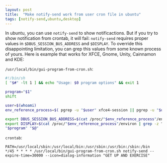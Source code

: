 ```yaml
---
layout: post
title:  "Make notify-send work from user cron file in ubuntu"
tags: [notify-send,ubuntu,desktop]
---
```

  In ubuntu, you can use `notify-send` to show notificactions. But if you try to show notification from crontab, it will fail: `notify-send` requires proper values in `$DBUS_SESSION_BUS_ADDRESS` and `$DISPLAY`. To override this disappointing limitation, you can grep this values from some known process of yours. Here is example that works for XFCE, Gnome, Unity, Cainnamon and KDE:

`/usr/local/bin/gui-program-from-cron.sh`:

```bash
#!/bin/sh
[ "$#" -lt 1 ] && echo "Usage: $0 program options" && exit 1

program="$1"
shift

user=$(whoami)
env_reference_process=$( pgrep -u "$user" xfce4-session || pgrep -u "$user" ciannamon-session || pgrep -u "$user" gnome-session || pgrep -u "$user" gnome-shell || pgrep -u "$user" kdeinit )

export DBUS_SESSION_BUS_ADDRESS=$(cat /proc/"$env_reference_process"/environ | grep -z ^DBUS_SESSION_BUS_ADDRESS= | sed 's/DBUS_SESSION_BUS_ADDRESS=//')
export DISPLAY=$(cat /proc/"$env_reference_process"/environ | grep -z ^DISPLAY= | sed 's/DISPLAY=//')
"$program" "$@"
```

`crontab`:

```config
PATH=/usr/local/sbin:/usr/local/bin:/usr/sbin:/usr/bin:/sbin:/bin
*/45 * * * * /usr/local/bin/gui-program-from-cron.sh notify-send --expire-time=30000 --icon=dialog-information "GET UP AND EXERCISE"
```
